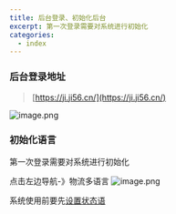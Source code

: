 ```yaml
---
title: 后台登录、初始化后台
excerpt: 第一次登录需要对系统进行初始化
categories:
  - index
---
```

### 后台登录地址
> [https://ji.ji56.cn/](https://ji.ji56.cn/)

![image.png](/images/image1.png)
### 初始化语言
第一次登录需要对系统进行初始化

点击左边导航-》物流多语言
![image.png](/images/image3.png)

系统使用前要先[设置状态语](/order/order/状态语设置)
